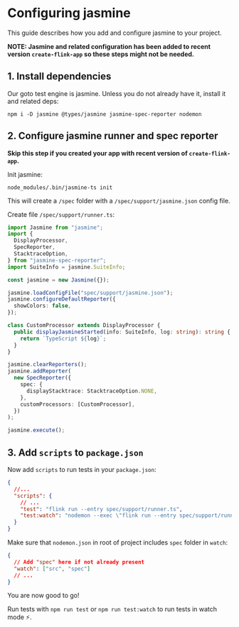 # Configuring jasmine

This guide describes how you add and configure jasmine to your project.

**NOTE: Jasmine and related configuration has been added to recent version `create-flink-app` so these steps might not be needed.**

## 1. Install dependencies

Our goto test engine is jasmine. Unless you do not already have it, install it and related deps:

```
npm i -D jasmine @types/jasmine jasmine-spec-reporter nodemon
```

## 2. Configure jasmine runner and spec reporter

**Skip this step if you created your app with recent version of `create-flink-app`.**

Init jasmine:

```
node_modules/.bin/jasmine-ts init
```

This will create a `/spec` folder with a `/spec/support/jasmine.json` config file.

Create file `/spec/support/runner.ts`:

```typescript
import Jasmine from "jasmine";
import {
  DisplayProcessor,
  SpecReporter,
  StacktraceOption,
} from "jasmine-spec-reporter";
import SuiteInfo = jasmine.SuiteInfo;

const jasmine = new Jasmine({});

jasmine.loadConfigFile("spec/support/jasmine.json");
jasmine.configureDefaultReporter({
  showColors: false,
});

class CustomProcessor extends DisplayProcessor {
  public displayJasmineStarted(info: SuiteInfo, log: string): string {
    return `TypeScript ${log}`;
  }
}

jasmine.clearReporters();
jasmine.addReporter(
  new SpecReporter({
    spec: {
      displayStacktrace: StacktraceOption.NONE,
    },
    customProcessors: [CustomProcessor],
  })
);

jasmine.execute();
```

## 3. Add `scripts` to `package.json`

Now add `scripts` to run tests in your `package.json`:

```json
{
  //...
  "scripts": {
    // ...
    "test": "flink run --entry spec/support/runner.ts",
    "test:watch": "nodemon --exec \"flink run --entry spec/support/runner.ts\""
  }
}
```

Make sure that `nodemon.json` in root of project includes `spec` folder in `watch`:

```json
{
  // Add "spec" here if not already present
  "watch": ["src", "spec"]
  // ...
}
```

You are now good to go!

Run tests with `npm run test` or `npm run test:watch` to run tests in watch mode ⚡️.
